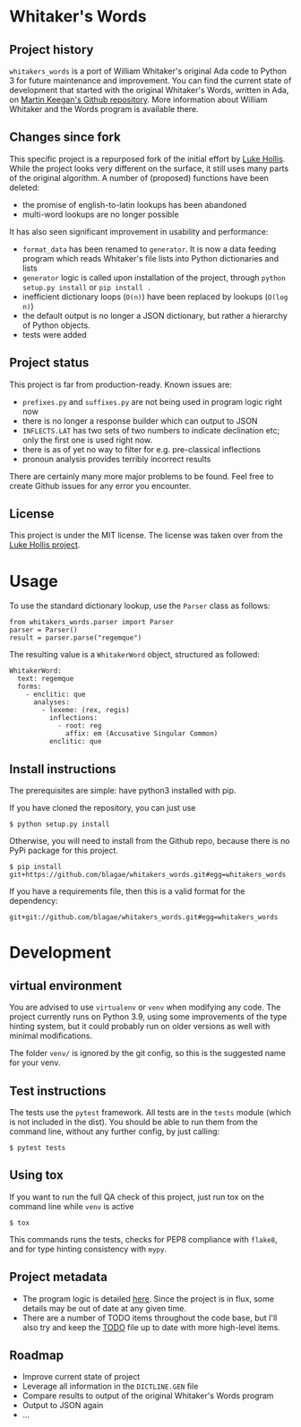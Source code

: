 # Whitaker's Words

## Project history

`whitakers_words` is a port of William Whitaker's original Ada code to Python 3 for future maintenance and improvement.
You can find the current state of development that started with the original Whitaker's Words, written in Ada, on
[Martin Keegan's Github repository](https://github.com/mk270/whitakers-words).
More information about William Whitaker and the Words program is available there.  

## Changes since fork

This specific project is a repurposed fork of the initial effort by [Luke Hollis](https://github.com/ArchimedesDigital/open_words).
While the project looks very different on the surface, it still uses many parts of the original algorithm.
A number of (proposed) functions have been deleted:

* the promise of english-to-latin lookups has been abandoned
* multi-word lookups are no longer possible

It has also seen significant improvement in usability and performance:

* `format_data` has been renamed to `generator`. It is now a data feeding program which reads Whitaker's file lists into Python dictionaries and lists
* `generator` logic is called upon installation of the project, through `python setup.py install` or `pip install .`
* inefficient dictionary loops (`O(n)`) have been replaced by lookups (`O(log n)`)
* the default output is no longer a JSON dictionary, but rather a hierarchy of Python objects.
* tests were added

## Project status

This project is far from production-ready. Known issues are:

* `prefixes.py` and `suffixes.py` are not being used in program logic right now
* there is no longer a response builder which can output to JSON
* `INFLECTS.LAT` has two sets of two numbers to indicate declination etc; only the first one is used right now.
* there is as of yet no way to filter for e.g. pre-classical inflections
* pronoun analysis provides terribly incorrect results

There are certainly many more major problems to be found. Feel free to create Github issues for any error you encounter.

## License

This project is under the MIT license. The license was taken over from the
[Luke Hollis project](https://github.com/ArchimedesDigital/open_words).

# Usage

To use the standard dictionary lookup, use the `Parser` class as follows:

```
from whitakers_words.parser import Parser
parser = Parser()
result = parser.parse("regemque")
```

The resulting value is a `WhitakerWord` object, structured as followed:

```
WhitakerWord:
  text: regemque
  forms:
    - enclitic: que
      analyses:
        - lexeme: (rex, regis)
          inflections:
            - root: reg
              affix: em (Accusative Singular Common)
          enclitic: que
```

## Install instructions

The prerequisites are simple: have python3 installed with pip.

If you have cloned the repository, you can just use

    $ python setup.py install

Otherwise, you will need to install from the Github repo, because there is no PyPi package for this project.

    $ pip install git+https://github.com/blagae/whitakers_words.git#egg=whitakers_words

If you have a requirements file, then this is a valid format for the dependency:

    git+git://github.com/blagae/whitakers_words.git#egg=whitakers_words

# Development

## virtual environment

You are advised to use `virtualenv` or `venv` when modifying any code. The project currently runs on Python 3.9,
using some improvements of the type hinting system, but it could probably run on older versions as well with minimal modifications.

The folder `venv/` is ignored by the git config, so this is the suggested name for your venv.

## Test instructions

The tests use the `pytest` framework. All tests are in the `tests` module (which is not included in the dist).
You should be able to run them from the command line, without any further config, by just calling:

    $ pytest tests

## Using tox

If you want to run the full QA check of this project, just run tox on the command line while `venv` is active

    $ tox

This commands runs the tests, checks for PEP8 compliance with `flake8`, and for type hinting consistency with `mypy`.

## Project metadata

* The program logic is detailed [here](./project_structure.md). Since the project is in flux, some details may be out of date at any given time.
* There are a number of TODO items throughout the code base, but I'll also try and keep the [TODO](./TODO.md) file up to date with more high-level items.

## Roadmap

* Improve current state of project
* Leverage all information in the `DICTLINE.GEN` file
* Compare results to output of the original Whitaker's Words program
* Output to JSON again
* ...
